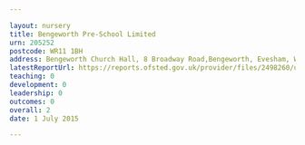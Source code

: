 ```yaml
---

layout: nursery
title: Bengeworth Pre-School Limited
urn: 205252
postcode: WR11 1BH
address: Bengeworth Church Hall, 8 Broadway Road,Bengeworth, Evesham, Worcs, WR11 1BH
latestReportUrl: https://reports.ofsted.gov.uk/provider/files/2498260/urn/205252.pdf
teaching: 0
development: 0
leadership: 0
outcomes: 0
overall: 2
date: 1 July 2015

---
```

